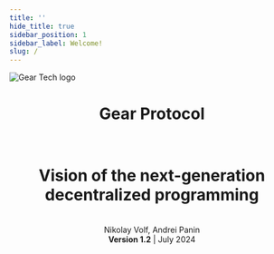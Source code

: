 ```yaml
---
title: ''
hide_title: true
sidebar_position: 1
sidebar_label: Welcome!
slug: /
---
```


<img src="/img/title-grey.png"  alt="Gear Tech logo"/>

<div align="center">
    <h1>Gear Protocol</h1>
    <br />
    <h1>Vision of the next-generation decentralized programming</h1>
</div>

<br />

<div align="center">
    Nikolay Volf, Andrei Panin
    <br />
    <b>Version 1.2</b> | July 2024
</div>

<br />
